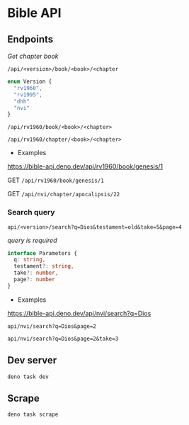 # Bible API

## Endpoints

*Get chapter book*

`/api/<version>/book/<book>/<chapter`

```ts
enum Version {
  "rv1960",
  "rv1995",
  "dhh"
  "nvi"
}
```

`/api/rv1960/book/<book>/<chapter>`

`/api/rv1960/chapter/<book>/<chapter>`

- Examples

https://bible-api.deno.dev/api/rv1960/book/genesis/1

GET `/api/rv1960/book/genesis/1`

GET `/api/nvi/chapter/apocalipsis/22`

### Search query

`api/<version>/search?q=Dios&testament=old&take=5&page=4`

*query is required*

```ts
interface Parameters {
  q: string,
  testament?: string,
  take?: number,
  page?: number
}
```

- Examples

https://bible-api.deno.dev/api/nvi/search?q=Dios

`api/nvi/search?q=Dios&page=2`

`api/nvi/search?q=Dios&page=2&take=3`

## Dev server

```
deno task dev
```

## Scrape

```
deno task scrape
```

